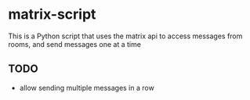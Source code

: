 # matrix-script

This is a Python script that uses the matrix api to access messages from rooms, and send messages one at a time


## TODO
- allow sending multiple messages in a row


